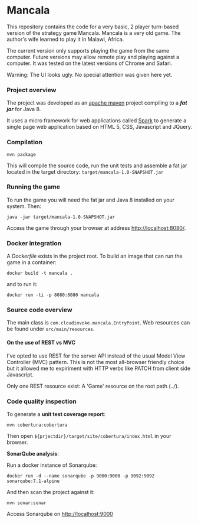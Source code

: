 # Mancala

This repository contains the code for a very basic, 2 player turn-based version of the strategy game Mancala. Mancala is a very old game. The author's wife learned to play it in Malawi, Africa.

The current version only supports playing the game from the same computer. Future versions may allow remote play and playing against a computer. It was tested on the latest versions of Chrome and Safari. 

Warning: The UI looks ugly. No special attention was given here yet.

### Project overview

The project was developed as an [apache maven](http://maven.apache.org/) project compiling to a ***fat jar*** for Java 8. 

It uses a micro framework for web applications called [Spark](http://sparkjava.com/) to generate a single page web application based on HTML 5, CSS, Javascript and JQuery. 



### Compilation


```
mvn package
```

This will compile the source code, run the unit tests and assemble a fat jar located in the target directory: `target/mancala-1.0-SNAPSHOT.jar`

### Running the game

To run the game you will need the fat jar and Java 8 installed on your system. Then:

```
java -jar target/mancala-1.0-SNAPSHOT.jar
```

Access the game through your browser at address [http://localhost:8080/]().

### Docker integration

A *Dockerfile* exists in the project root. To build an image that can run the game in a container:

```
docker build -t mancala .
```

and to run it:

```
docker run -ti -p 8080:8080 mancala
```

### Source code overview

The main class is `com.cloudinvoke.mancala.EntryPoint`. Web resources can be found under `src/main/resources`.

#### On the use of REST vs MVC

I've opted to use REST for the server API instead of the usual Model View Controller (MVC) pattern. This is not the most all-browser friendly choice but it allowed me to expiriment with HTTP verbs like PATCH from client side Javascript.

Only one REST resource exist: A 'Game' resource on the root path (*../*).


### Code quality inspection

To generate a **unit test coverage report**:

```
mvn cobertura:cobertura
```

Then open `${prjectdir}/target/site/cobertura/index.html` in your browser.

**SonarQube analysis**:

Run a docker instance of Sonarqube:

```
docker run -d --name sonarqube -p 9000:9000 -p 9092:9092 sonarqube:7.1-alpine
```

And then scan the project against it:

```
mvn sonar:sonar
```

Access Sonarqube on [http://localhost:9000]()